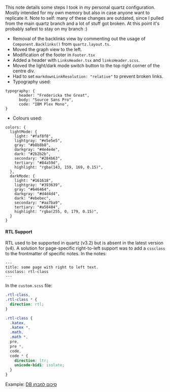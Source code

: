 This note details some steps I took in my personal quartz configuration. Mostly intended for my own memory but also in case anyone want to replicate it. Note to self: many of these changes are outdated, since I pulled from the main quartz branch and a lot of stuff got broken. At this point it's probably safest to stay on my branch :)

* Removal of the backlinks view by commenting out the usage of `Component.Backlinks()` from `quartz.layout.ts`.
* Moved the graph view to the left.
* Modification of the footer in `Footer.tsx`
* Added a header with `LinksHeader.tsx` and `linksHeader.scss`.
* Moved the light/dark mode switch button to the top right corner of the centre div.
* Had to set `markdownLinkResolution: "relative"` to prevent broken links.
* Typography used: 
```
typography: {  
	  header: "Fredericka the Great",  
	  body: "Source Sans Pro",  
	  code: "IBM Plex Mono",  
}
```
* Colours used:
```
colors: {  
  lightMode: {  
    light: "#faf8f8",  
    lightgray: "#e5e5e5",  
    gray: "#b8b8b8",  
    darkgray: "#4e4e4e",  
    dark: "#2b2b2b",  
    secondary: "#284b63",  
    tertiary: "#84a59d",  
    highlight: "rgba(143, 159, 169, 0.15)",  
  },  
  darkMode: {  
    light: "#161618",  
    lightgray: "#393639",  
    gray: "#646464",  
    darkgray: "#d4d4d4",  
    dark: "#ebebec",  
    secondary: "#aa7ba9",  
    tertiary: "#a58484",  
    highlight: "rgba(255, 0, 179, 0.15)",  
  }
}
```

#### RTL Support
RTL used to be supported in quartz (v3.2) but is absent in the latest version (v4). A solution for page-specific right-to-left support was to add a `cssclass` to the frontmatter of specific notes.
In the notes:
```
---
title: some page with right to left text.
cssclass: rtl-class
---
```
In the `custom.scss` file:
```css
.rtl-class,
.rtl-class * {
  direction: rtl;
}

.rtl-class {
  .katex,
  .katex *,
  .math,
  .math *,
  pre,
  pre *,
  code,
  code * {
    direction: ltr;
    unicode-bidi: isolate;
  }
}
```
Example: [DB סיכום למבחן](../../Random/DB%20סיכום%20למבחן.md)